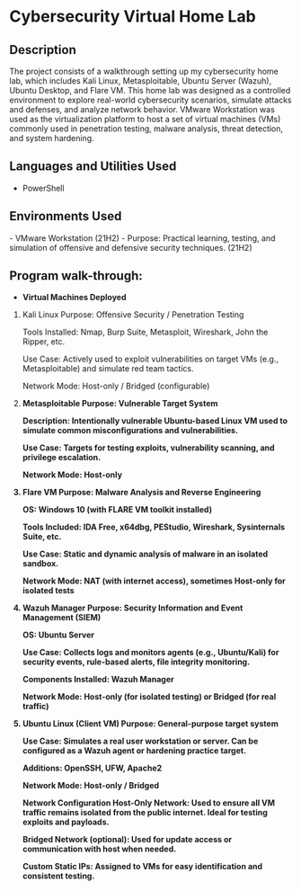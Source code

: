 <h1>Cybersecurity Virtual Home Lab</h1>

<h2>Description</h2>
The project consists of a walkthrough setting up my cybersecurity home lab, which includes Kali Linux, Metasploitable, Ubuntu Server (Wazuh), Ubuntu Desktop, and Flare VM. This home lab was designed as a controlled environment to explore real-world cybersecurity scenarios, simulate attacks and defenses, and analyze network behavior. VMware Workstation was used as the virtualization platform to host a set of virtual machines (VMs) commonly used in penetration testing, malware analysis, threat detection, and system hardening.
<br />


<h2>Languages and Utilities Used</h2>

- PowerShell

<h2>Environments Used </h2>
- VMware Workstation (21H2)
- Purpose: Practical learning, testing, and simulation of offensive and defensive security techniques. (21H2)

<h2>Program walk-through:</h2>

- <b>Virtual Machines Deployed</b>
1. Kali Linux
   Purpose: Offensive Security / Penetration Testing

   Tools Installed: Nmap, Burp Suite, Metasploit, Wireshark, John the Ripper, etc.

   Use Case: Actively used to exploit vulnerabilities on target VMs (e.g., Metasploitable) and simulate red team tactics.

   Network Mode: Host-only / Bridged (configurable)

2. <b>Metasploitable<b/>
      <b>Purpose:<b/> Vulnerable Target System

      <b>Description:<b/> Intentionally vulnerable Ubuntu-based Linux VM used to simulate common misconfigurations and vulnerabilities.

      Use Case: Targets for testing exploits, vulnerability scanning, and privilege escalation.

      Network Mode: Host-only

3. Flare VM
   Purpose: Malware Analysis and Reverse Engineering

   OS: Windows 10 (with FLARE VM toolkit installed)

   Tools Included: IDA Free, x64dbg, PEStudio, Wireshark, Sysinternals Suite, etc.

   Use Case: Static and dynamic analysis of malware in an isolated sandbox.

   Network Mode: NAT (with internet access), sometimes Host-only for isolated tests

4. Wazuh Manager
   Purpose: Security Information and Event Management (SIEM)

   OS: Ubuntu Server

   Use Case: Collects logs and monitors agents (e.g., Ubuntu/Kali) for security events, rule-based alerts, file integrity monitoring.

   Components Installed: Wazuh Manager

   Network Mode: Host-only (for isolated testing) or Bridged (for real traffic)

5. Ubuntu Linux (Client VM)
   Purpose: General-purpose target system

   Use Case: Simulates a real user workstation or server. Can be configured as a Wazuh agent or hardening practice target.

   Additions: OpenSSH, UFW, Apache2

   Network Mode: Host-only / Bridged

   Network Configuration
   Host-Only Network: Used to ensure all VM traffic remains isolated from the public internet. Ideal for testing exploits and payloads.

   Bridged Network (optional): Used for update access or communication with host when needed.

   Custom Static IPs: Assigned to VMs for easy identification and consistent testing.



<!--
 ```diff
- text in red
+ text in green
! text in orange
# text in gray
@@ text in purple (and bold)@@
```
--!>

